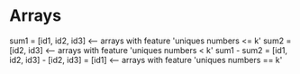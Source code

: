 Arrays
========

 sum1 = [id1, id2, id3]      <-- arrays with feature 'uniques numbers <= k'
 sum2 = [id2, id3]           <-- arrays with feature 'uniques numbers < k'
 sum1 - sum2 = [id1, id2, id3] - [id2, id3] = [id1]    <-- arrays with feature 'uniques numbers == k' 
